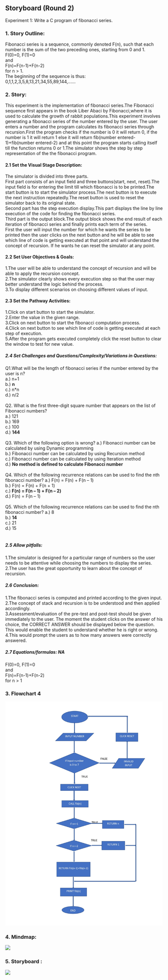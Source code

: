 ## Storyboard (Round 2)

Experiment 1: Write a C program of fibonacci series.

### 1. Story Outline:
Fibonacci series is a sequence, commonly denoted F(n), such that each number is the sum of the two preceding ones, starting from 0 and 1.<br>
F(0)=0, F(1)=0<br>
and<br>
F(n)=F(n-1)+F(n-2)<br>
for n > 1.<br>
The beginning of the sequence is thus:<br>
0,1,1,2,3,5,8,13,21,34,55,89,144,......

### 2. Story:
This experiment is the implementation of fibonacci series.The Fibonacci sequence first appears in the book Liber Abaci by Fibonacci,where it is used to calculate the growth of rabbit populations.This experiment involves generating a fibonacci series of the number entered by the user. The user enters a number and the program calculates its fibonacci series through recursion.First the program checks if the number is 0 it will return 0, if the number is 1 it will return 1 else it will return fib(number entered-1)+fib(number entered-2) and at this point the program starts calling itself till the function returns 0 or 1.The simulator shows the step by step representation of the the fibonacci program.<br>


#### 2.1 Set the Visual Stage Description:
The simulator is divided into three parts.<br>
First part consists of an input field and three buttons(start, next, reset).The input field is for entering the limit till which fibonacci is to be printed.The start button is to start the simulator process.The next button is to execute the next instruction repeatedly.The reset button is used to reset the simulator back to its original state.<br>
Second part has the step execution display.This part displays the line by line execution of the code for finding the fibonacci series.<br>
Third part is the output block.The output block shows the end result of each iteration of fibonacci series and finally prints each term of the series.<br>
First the user will input the number for which he wants the series to be printed then the user clicks on the next button and he will be able to see which line of code is getting executed at that point and will understand the concept of recursion.
If he wants he can reset the simulator at any point.

#### 2.2 Set User Objectives & Goals:
1.The user will be able to understand the concept of recursion and will be able to apply the recursion concept.<br>
2.The simulator clearly shows every execution step so that the user may better understand the logic behind the process.<br>
3.To display different scenarios on choosing different values of input.<br>

#### 2.3 Set the Pathway Activities:
1.Click on start button to start the simulator.<br>
2.Enter the value in the given range.<br>
3.Click on next button to start the fibonacci computation process.<br>
4.Click on next button to see which line of code is getting executed at each step of execution.<br>
5.After the program gets executed completely click the reset button to clear the window to test for new value.<br>

##### 2.4 Set Challenges and Questions/Complexity/Variations in Questions:

Q1.What will be the length of fibonacci series if the number entered by the user is n?<br>
a.) n+1<br>
b.) <b>n</b><br>
c.) n*n<br>
d.) n/2<br>
<br>
Q2. What is the first three-digit square number that appears on the list of Fibonacci numbers?<br>
a.) 121<br>
b.) 169<br>
c.) 100<br>
d.) <b>144</b><br>
<br>
Q3. Which of the following option is wrong?
a.) Fibonacci number can be calculated by using Dynamic programming <br>
b.) Fibonacci number can be calculated by using Recursion method <br>
c.) Fibonacci number can be calculated by using Iteration method<br>
d.) <b>No method is defined to calculate Fibonacci number</b><br>
<br>
Q4. Which of the following recurrence relations can be used to find the nth fibonacci number?
a.) F(n) = F(n) + F(n – 1)  <br>
b.) F(n) = F(n) + F(n + 1)  <br>
c.) <b>F(n) = F(n – 1) + F(n – 2)</b><br>
d.) F(n) = F(n – 1) <br>
<br>
Q5. Which of the following recurrence relations can be used to find the nth fibonacci number?
a.) 8  <br>
b.) <b>14</b>  <br>
c.) 21<br>
d.) 15 <br>
<br>

##### 2.5 Allow pitfalls:
1.The simulator is designed for a particular range of numbers so the user needs to be attentive while choosing the numbers to display the series.<br>
2.The user has the great opportunity to learn about the concept of recursion.<br>

##### 2.6 Conclusion:
1.The fibonacci series is computed and printed according to the given input.<br>
2.The concept of stack and recursion is to be understood and then applied accordingly.<br>
3.Assessment/evaluation of the pre-test and post-test should be given immediately to the user. The moment the student clicks on the answer of his choice, the CORRECT ANSWER should be displayed below the question. This would enable the student to understand whether he is right or wrong.<br>
4.This would prompt the users as to how many answers were correctly answered.<br>

##### 2.7 Equations/formulas: NA
F(0)=0, F(1)=0<br>
and<br>
F(n)=F(n-1)+F(n-2)<br>
for n > 1

### 3. Flowchart 4
<img src="flowchart/flowchart.jpeg"/><br>

### 4. Mindmap:
<img src="mindmap/mindmap.png"/>

### 5. Storyboard :
<img src="storyboard/simulatorfib.gif"/>
